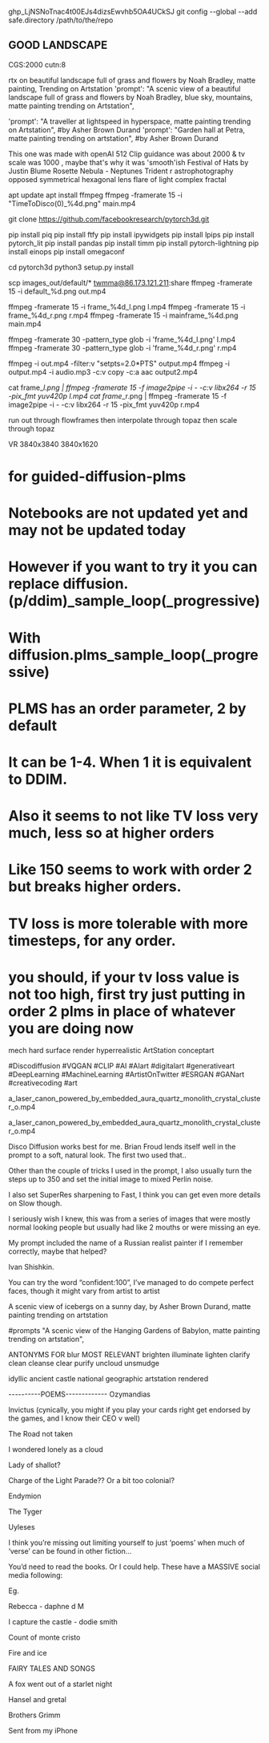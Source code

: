 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 
git config --global --add safe.directory /path/to/the/repo

GOOD LANDSCAPE
------
CGS:2000
cutn:8

rtx on
beautiful landscape full of grass and flowers by Noah Bradley, matte painting, Trending on Artstation
    'prompt': "A scenic view of a beautiful landscape full of grass and flowers by Noah Bradley, blue sky, mountains, matte painting trending on Artstation",

  'prompt': "A traveller at lightspeed in hyperspace, matte painting trending on Artstation", #by Asher Brown Durand
    'prompt': "Garden hall at Petra, matte painting trending on artstation", #by Asher Brown Durand


This one was made with openAI 512 Clip guidance was about 2000 & tv scale was 1000 , maybe that's why it was 'smooth'ish
Festival of Hats by Justin Blume
Rosette Nebula - Neptunes Trident r astrophotography
opposed symmetrical hexagonal lens flare of light complex fractal

apt update
apt install ffmpeg
ffmpeg -framerate 15 -i "TimeToDisco(0)_%4d.png" main.mp4

git clone https://github.com/facebookresearch/pytorch3d.git

pip install piq
pip install ftfy
pip install ipywidgets
pip install lpips
pip install pytorch_lit
pip install pandas
pip install timm
pip install pytorch-lightning
pip install einops
pip install omegaconf

cd pytorch3d
python3 setup.py install

<!-- video -->
scp images_out/default/* twmma@86.173.121.211:share
ffmpeg -framerate 15 -i default_%d.png out.mp4

ffmpeg -framerate 15 -i frame_%4d_l.png l.mp4
ffmpeg -framerate 15 -i frame_%4d_r.png r.mp4
ffmpeg -framerate 15 -i mainframe_%4d.png main.mp4

ffmpeg -framerate 30 -pattern_type glob -i 'frame_%4d_l.png'  l.mp4
ffmpeg -framerate 30 -pattern_type glob -i 'frame_%4d_r.png'  r.mp4

ffmpeg -i out.mp4 -filter:v "setpts=2.0*PTS" output.mp4
ffmpeg -i output.mp4 -i audio.mp3 -c:v copy -c:a aac output2.mp4

cat frame_*_l.png | ffmpeg -framerate 15 -f image2pipe -i - -c:v libx264 -r 15 -pix_fmt yuv420p l.mp4
cat frame_*_r.png | ffmpeg -framerate 15 -f image2pipe -i - -c:v libx264 -r 15 -pix_fmt yuv420p r.mp4

run out through flowframes
then interpolate through topaz
then scale through topaz

VR
3840x3840
3840x1620


# for guided-diffusion-plms
# Notebooks are not updated yet and may not be updated today 
# However if you want to try it you can replace diffusion.(p/ddim)_sample_loop(_progressive)
# With diffusion.plms_sample_loop(_progressive)
# PLMS has an order parameter, 2 by default
# It can be 1-4. When 1 it is equivalent to DDIM. 
# Also it seems to not like TV loss very much, less so at higher orders 
# Like 150 seems to work with order 2 but breaks higher orders.
# TV loss is more tolerable with more timesteps, for any order.
# you should, if your tv loss value is not too high, first try just putting in order 2 plms in place of whatever you are doing now

mech hard surface render hyperrealistic ArtStation conceptart


<!-- 
diffusion2 full shot of the into the void vortex of  The incandescent magical clockwork tesla reactor light trail of the lotus  of electric corona fusion reaction fractal  of Fairy deity, eldritch origami duality, magical sunflower halo, eternal revelation, untamed perfection depth shader, opposed symmetry  by ross tran, artstation CGSociety -w 19200 -h 10800  -clip_guidance_scale 20000 -tv_scale 20000 -range_scale 175 -cutn 128 -cutn_batches 2
 -cutn_whole_portion 1 -cutn_bw_portion 0.5 -cut_pow 50 -seed 0 -skip_timesteps 30 -->
<!-- 

 Clip_guidance_scale = With two perceptors, effective guidance scale is ~2x because they are added together.

Tv_scale = Smooths out the image

Sat_scale = Tries to prevent pixel values from going out of range

Cutn= Effective cutn is cut_batches * this

Cut_pow = Affects the size of cutouts. Larger cut_pow -> smaller cutouts

Cut_batches = Multiplies the amount of cutn

Steps = Number of steps for sampling. Generally, more = better. (edited)
maybe this will help a bit -->


#Discodiffusion #VQGAN #CLIP #AI #AIart #digitalart #generativeart #DeepLearning #MachineLearning #ArtistOnTwitter #ESRGAN #GANart #creativecoding #art 

a_laser_canon_powered_by_embedded_aura_quartz_monolith_crystal_cluster_o.mp4

a_laser_canon_powered_by_embedded_aura_quartz_monolith_crystal_cluster_o.mp4


Disco Diffusion works best for me. Brian Froud lends itself well in the prompt to a soft, natural look. The first two used that..





Other than the couple of tricks I used in the prompt, I also usually turn the steps up to 350 and set the initial image to mixed Perlin noise.

I also set SuperRes sharpening to Fast, I think you can get even more details on Slow though.



I seriously wish I knew, this was from a series of images that were mostly normal looking people but usually had like 2 mouths or were missing an eye.

My prompt included the name of a Russian realist painter if I remember correctly, maybe that helped?

Ivan Shishkin.

You can try the word “confident:100”, I’ve managed to do compete perfect faces, though it might vary from artist to artist

A scenic view of icebergs on a sunny day, by Asher Brown Durand, matte painting trending on artstation

#prompts
"A scenic view of the Hanging Gardens of Babylon, matte painting trending on artstation",

ANTONYMS FOR blur
MOST RELEVANT
brighten
illuminate
lighten
clarify
clean
cleanse
clear
purify
uncloud
unsmudge


idyllic ancient castle national geographic artstation rendered




----------POEMS-------------
Ozymandias

Invictus (cynically, you might if you play your cards right get endorsed by the games, and I know their CEO v well)

The Road not taken 

I wondered lonely as a cloud 

Lady of shallot?

Charge of the Light Parade?? Or a bit too colonial?

Endymion

The Tyger

Uyleses 

I think you’re missing out limiting yourself to just ‘poems’ when much of ‘verse’ can be found in other fiction…

You’d need to read the books. Or I could help. These have a MASSIVE social media following:

Eg.

Rebecca - daphne d M

I capture the castle - dodie smith

Count of monte cristo 

Fire and ice 

FAIRY TALES AND SONGS

A fox went out of a starlet night

Hansel and gretal 

Brothers Grimm 






Sent from my iPhone


